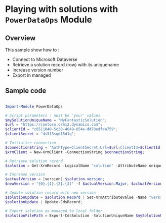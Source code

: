 # Playing with solutions with `PowerDataOps` Module

## Overview

This sample show how to :

- Connect to Microsoft Dataverse
- Retrieve a solution record (row) with its uniquename
- Increase version number
- Export in managed

## Sample code

```Powershell

Import-Module PowerDataOps

# Script parameters : must be 'your' values
$mySolutionUniqueName = "MyFantasticSolution";
$url = "https://contoso.crm12.dynamics.com";
$clientId = "c6511040-5c20-4649-854e-dd78edfea759";
$clientSecret = "ds515sqd15d1q";

# Initialize connection
$connectionString = "AuthType=ClientSecret;Url=$url;ClientId=$clientId;ClientSecret=$clientSecret;"
$xrmClient = New-XrmClient -ConnectionString $connectionString;

# Retrieve solution record
$solution = Get-XrmRecord -LogicalName "solution" -AttributeName uniquename -Value $mySolutionUniqueName -Columns "*";

# Increase version
$actualVersion = [version] $solution.version;
$newVersion = "{0}.{1}.{2}.{3}" -f $actualVersion.Major, $actualVersion.Minor, $actualVersion.Build, $($actualVersion.Revision + 1)

# Update solution record with new version
$solutionUpdate = $solution.Record | Set-XrmAttributeValue -Name "version" -Value $newVersion ;
$solutionUpdate | Update-CdsRecord;

# Export solution as managed to local folder
$solutionFilePath = Export-CdsSolution -SolutionUniqueName $mySolutionUniqueName -Managed $true -ExportPath $PSScriptRoot;

```
